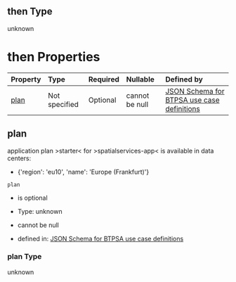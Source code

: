 ## then Type

unknown

# then Properties

| Property      | Type          | Required | Nullable       | Defined by                                                                                                                                                                                                                                      |
| :------------ | :------------ | :------- | :------------- | :---------------------------------------------------------------------------------------------------------------------------------------------------------------------------------------------------------------------------------------------- |
| [plan](#plan) | Not specified | Optional | cannot be null | [JSON Schema for BTPSA use case definitions](btpsa-usecase-properties-services-items-allof-2-then-allof-51-then-allof-1-then-properties-plan.md "undefined#/properties/services/items/allOf/2/then/allOf/51/then/allOf/1/then/properties/plan") |

## plan

application plan >starter< for >spatialservices-app< is available in data centers:

*   {'region': 'eu10', 'name': 'Europe (Frankfurt)'}

`plan`

*   is optional

*   Type: unknown

*   cannot be null

*   defined in: [JSON Schema for BTPSA use case definitions](btpsa-usecase-properties-services-items-allof-2-then-allof-51-then-allof-1-then-properties-plan.md "undefined#/properties/services/items/allOf/2/then/allOf/51/then/allOf/1/then/properties/plan")

### plan Type

unknown
